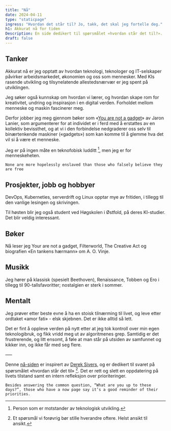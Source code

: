 ```yaml
---
title: "Nå"
date: 2024-04-11
type: "staticpage"
ingress: "Hvordan det står til? Jo, takk, det skal jeg fortelle deg."
h1: Akkurat nå for tiden
Description: En side dedikert til spørsmålet «hvordan står det til?».
draft: false
---
```

## Tanker
Akkurat nå er jeg opptatt av hvordan teknologi, teknologer og IT-selskaper påvirker arbeidsmarkedet, økonomien og oss som mennesker. Med KIs rasende utvikling og tilsynelatende allestedsnærvær er jeg spent på utviklingen. 

Jeg søker også kunnskap om hvordan vi lærer, og hvordan skape rom for kreativitet, undring og inspirasjon i en digital verden. Forholdet mellom menneske og maskin fascinerer meg.

Derfor jobber jeg meg gjennom bøker som «[You are not a gadget](https://www.jaronlanier.com/gadgetwebresources.html)» av Jaron Lanier, som argumenterer for at individet er i ferd med å erstattes av en kollektiv bevissthet, og at vi i den forbindelse nedgraderer oss selv til binærtenkende maskiner («gadgets») som kan komme til å glemme hva det vil si å være et menneske.

Jeg er på ingen måte en teknofobisk ludditt [^1], men jeg er for menneskeheten.

````quote {author="Johan Wolfgang Von Goethe, «Elective affinities»"}
None are more hopelessly enslaved than those who falsely believe they are free
````

## Prosjekter, jobb og hobbyer
DevOps, Kuberneties, serverdrift og Linux opptar mye av fritiden, i tillegg til den vanlige lesingen og skrivingen.

Til høsten blir jeg også student ved Høgskolen i Østfold, på deres KI-studier. Det blir veldig interessant.

## Bøker
Nå leser jeg Your are not a gadget, Filterworld, The Creative Act og biografien «En tankens hærmann» om A. O. Vinje.  

## Musikk
Jeg hører på klassisk (spesielt Beethoven), Renaissance, Tobben og Ero i tillegg til 90-tallsfavoritter; nostalgien er sterk i sommer.

## Mentalt
Jeg prøver etter beste evne å ha en stoisk tilnærming til livet, og leve etter ordtaket «amor fati» - elsk skjebnen. Det er ikke alltid så lett. 

Det er fint å oppleve verden på nytt etter at jeg tok kontroll over min egen teknologibruk, og fikk vridd meg ut av algoritmenes grep. Samtidig er det frustrerende, og litt ensomt, å føle at man står på utsiden av samfunnet og kikker inn, og ikke får med seg flere.

–––


Denne [nå-siden](https://nownownow.com/about) er inspirert av [Derek Sivers](https://sive.rs/nowff), og er dedikert til svaret på spørsmålet «hvordan står det til» [^2].  Det er rett og slett en oppdatering på livets tilstand samt en intern refleksjon over prioriteringer.

````quote {author="Derek Sivers" cite="https://nownownow.com/about"}
Besides answering the common question, “What are you up to these days?”, those who have a now page say it’s a good reminder of their priorities. 
````

[^1]: Person som er motstander av teknologisk utvikling.
[^2]: Et spørsmål vi forøvrig bør stille hverandre oftere. Helst ansikt til ansikt.

